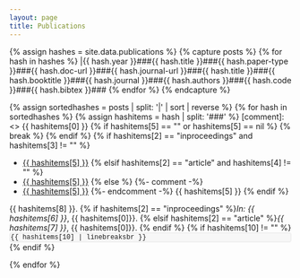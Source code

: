 ```yaml
---
layout: page
title: Publications
---
```


{% assign hashes = site.data.publications %}
{% capture posts %}
  {% for hash in hashes %}
    |{{ hash.year }}###{{ hash.title }}###{{ hash.paper-type }}###{{ hash.doc-url }}###{{ hash.journal-url }}###{{ hash.title }}###{{ hash.booktitle }}###{{ hash.journal }}###{{ hash.authors }}###{{ hash.code }}###{{ hash.bibtex }}###
  {% endfor %}
{% endcapture %}

{% assign sortedhashes = posts | split: '|' | sort | reverse %}
{% for hash in sortedhashes %}
  {% assign hashitems = hash | split: '###' %}
  [comment]: <> {{ hashitems[0] }}
  {% if hashitems[5] == "" or hashitems[5] == nil %}
    {% break %}
  {% endif %}
  {% if hashitems[2] == "inproceedings" and hashitems[3] != "" %}
  * <a target="_blank" href="{{ hashitems[3] }}">{{ hashitems[5] }}</a>
  {% elsif hashitems[2] == "article" and hashitems[4] != "" %}
  * <a target="_blank" href="{{ hashitems[3] }}">{{ hashitems[5] }}</a>
  {% else %}
  {%- comment -%}
  * <a target="_blank" href="{{ hashitems[8] }}">{{ hashitems[5] }}</a>
  {%- endcomment -%}
  {{ hashitems[5] }}
  {% endif %}<br/>
  
  {{ hashitems[8] }}.
  {% if hashitems[2] == "inproceedings" %}*In: {{ hashitems[6] }}*, {{ hashitems[0]}}.
  {% elsif hashitems[2] == "article" %}*{{ hashitems[7] }}*, {{ hashitems[0]}}.
  {% endif %}
  {% if hashitems[10] != "" %}
 <code style="
     background: #f7f7f7;
     border-radius: 0.35em;
     border: solid 2px #efefef;
     font-family: 'Courier New', monospace; 
     display: block;
     overflow: scroll;
     white-space: nowrap;
 ">{{ hashitems[10] | linebreaksbr }}</code>
  {% endif %}

{% endfor %}


